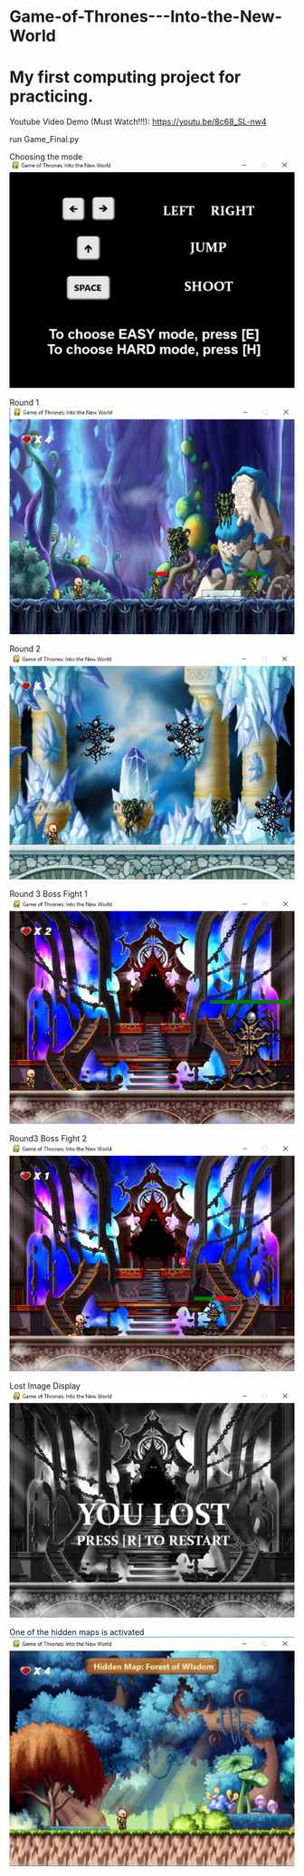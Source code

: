 # Game-of-Thrones---Into-the-New-World
# My first computing project for practicing.

Youtube Video Demo (Must Watch!!!): https://youtu.be/8c68_SL-nw4

run Game_Final.py

Choosing the mode\
![](screenshot/starting.png)

Round 1\
![](screenshot/round1.png)

Round 2\
![](screenshot/round2.png)

Round 3 Boss Fight 1\
![](screenshot/boss1.png)

Round3 Boss Fight 2\
![](screenshot/boss2.png)

Lost Image Display\
![](screenshot/round3Lost.png)

One of the hidden maps is activated\
![](screenshot/wisdomWinPathEasy.png)

